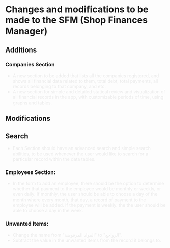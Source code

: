 <style>
    li, p {
        color: #EAEAEA;
    }
</style>

# Changes and modifications to be made to the SFM (Shop Finances Manager)

## Additions

### Companies Section
- A new section to be added that lists all the companies registered, and shows all financial data related to them, total debt, total payments, all records belonging to that company, and etc.
- A new section for simple and detailed statical review and visualization of all financial records in the app, with customizable periods of time, using graphs and tables. 

## Modifications

## Search
- Each Section should have an advanced search and simple search abilities, to be used whenever the user would like to search for a particular record within the data tables. 

### Employees Section:
- In the form to add an employee, there should be the option to determine whether that payment to the employee would be monthly or weekly, or even daily. If monthly, the user should be able to choose a day of the month where every month, that day, a record of payment to the employee will be added. If the payment is weekly. the the user should be able to choose a day in the week. 

### Unwanted Items:
- Change the name from "المواد المرفوضة" to "الرواجع". 
- Subtract the value in the unwanted items from the record it belongs to. 
